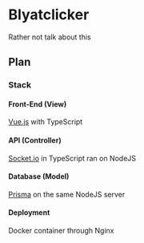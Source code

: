 # Blyatclicker
Rather not talk about this

## Plan

### Stack

#### Front-End (View)

[Vue.js](https://vuejs.org/) with TypeScript

#### API (Controller)

[Socket.io](https://socket.io/) in TypeScript ran on NodeJS

#### Database (Model)

[Prisma](https://www.prisma.io/) on the same NodeJS server

#### Deployment

Docker container through Nginx

